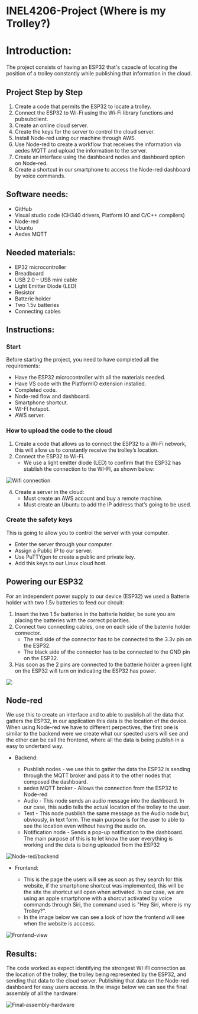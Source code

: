 # INEL4206-Project (Where is my Trolley?)

# Introduction:

The project consists of having an ESP32 that's capacle of locating the position of a trolley constantly while publishing that information in the cloud.

## Project Step by Step	
1.	Create a code that permits the ESP32 to locate a trolley.
2.	Connect the ESP32 to Wi-Fi using the Wi-Fi library functions and pubsubclient.
3.	Create an online cloud server.
4.	Create the keys for the server to control the cloud server.
5.	Install Node-red using our machine through AWS.
6.	Use Node-red to create a workflow that receives the information via aedes MQTT and upload the information to the server.
7.	Create an interface using the dashboard nodes and dashboard option on Node-red.
8.	Create a shortcut in our smartphone to access the Node-red dashboard by voice commands.

## Software needs:
-	GitHub
-	Visual studio code (CH340 drivers, Platform IO and C/C++ compilers)
-	Node-red
-	Ubuntu
-	Aedes MQTT

## Needed materials:
-	EP32 microcontroller
-	Breadboard
-	USB 2.0 – USB mini cable
-	Light Emitter Diode (LED)
-	Resistor
-	Batterie holder
-	Two 1.5v batteries
-	Connecting cables

## Instructions:
### Start
Before starting the project, you need to have completed all the requirements:
-	Have the ESP32 microcontroller with all the materials needed.
-	Have VS code with the PlatformIO extension installed.
-	Completed code.
-	Node-red flow and dashboard.
-	Smartphone shortcut.
-	WI-FI hotspot.
-	AWS server.

### How to upload the code to the cloud
1. Create a code that allows us to connect the ESP32 to a Wi-Fi network, this will allow us to constantly receive the trolley’s location.
2. Connect the ESP32 to Wi-Fi.
   -  We use a light emitter diode (LED) to confirm that the ESP32 has stablish the connection to the WI-FI, as shown below:

![Wifi connection](https://github.com/Vica17INEL/INEL4206-Proyect/blob/Images/WIFI_Connected.jpg)

4. Create a server in the cloud:
   -  Must create an AWS account and buy a remote machine.
   -  Must create an Ubuntu to add the IP address that’s going to be used.

### Create the safety keys
This is going to allow you to control the server with your computer.
-	Enter the server through your computer.
-  Assign a Public IP to our server.
-  Use PuTTYgen to create a public and private key.
-  Add this keys to our Linux cloud host.

## Powering our ESP32

For an independent power supply to our device (ESP32) we used a Batterie holder with two 1.5v batteries to feed our circuit:

1. Insert the two 1.5v batteries in the batterie holder, be sure you are placing the batteries with the correct polarities.
2. Connect two connecting cables, one on each side of the baterrie holder connector.
   -  The red side of the connector has to be connected to the 3.3v pin on the ESP32.
   -  The black side of the connector has to be connected to the GND pin on the ESP32.
4. Has soon as the 2 pins are connected to the batterie holder a green light on the ESP32 will turn on indicating the ESP32 has power.

![](https://github.com/Vica17INEL/INEL4206-Proyect/blob/Images/PowerSupply_Connection.jpg)

## Node-red

We use this to create an interface and to able to pusblish all the data that gatters the ESP32, in our application this data is the location of the device. When using Node-red we have to different perpectives, the first one is similar to the backend were we create what our spected users will see and the other can be call the frontend, where all the data is being publish in a easy to undertand way.

   - Backend:

     - Pusblish nodes - we use this to gatter the data the ESP32 is sending through the MQTT broker and pass it to the other nodes that composed the dashboard.
     - aedes MQTT broker - Allows the connection from the ESP32 to Node-red
     - Audio - This node sends an audio message into the dashboard. In our case, this audio tells the actual location of the trolley to the user.
     - Text - This node pusblish the same message as the Audio node but, obviously, in text form. The main purpose is for the user to able to see the location even without having the audio on.
     - Notification node - Sends a pop-up notification to the dashboard. The main purpose of this is to let know the user everything is working and the data is being uploaded from the ESP32

![Node-red/backend](https://github.com/Vica17INEL/INEL4206-Proyect/blob/Images/Dashboard_backend.png)

   - Frontend:

     - This is the page the users will see as soon as they search for this website, if the smartphone shortcut was implemented, this will be the site the shortcut will open when activated. In our case, we are using an apple smartphone with a shorcut activated by voice commands through Siri, the command used is "Hey Siri, where is my Trolley?".
     - In the image below we can see a look of how the frontend will see when the website is acccess.

![Frontend-view](https://github.com/Vica17INEL/INEL4206-Proyect/blob/Images/Dashboard_frontend.png)

## Results:
The code worked as expect identifying the strongest WI-FI connection as the location of the trolley, the trolley being represented by the ESP32, and sending that data to the cloud server. Publishing that data on the Node-red dashboard for easy users access. In the image below we can see the final assembly of all the hardware:

![Final-assembly-hardware](https://github.com/Vica17INEL/INEL4206-Proyect/blob/Images/Final-Hardware-assembly.jpg)
